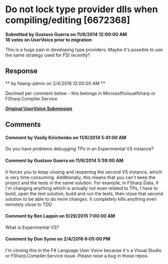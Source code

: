 # Do not lock type provider dlls when compiling/editing [6672368] #

**Submitted by Gustavo Guerra on 11/6/2014 12:00:00 AM**  
**18 votes on UserVoice prior to migration**  

This is a huge pain in developing type providers.
Maybe it's possible to use the same strategy used for FSI recently?



## Response ##
** by fslang-admin on 2/4/2016 12:00:00 AM **

Declined per comment below – this belongs in Microsoft\visualfsharp or FSharp.Compiler.Service


**[Original UserVoice Submission](https://fslang.uservoice.com/forums/245727-f-language/suggestions/6672368)**


## Comments ##


#### Comment by Vasily Kirichenko on 11/6/2014 5:41:00 AM ####
Do you have problems debugging TPs in an Experimental VS instance?


#### Comment by Gustavo Guerra on 11/6/2014 5:59:00 AM ####
It forces you to keep closing and reopening the second VS instance, which is very time consuming.
Additionally, this means that you can't keep the project and the tests in the same solution. For example, in FSharp.Data, if I'm changing anything which is actually not even related to TPs, I have to build, open the test solution, build and run the tests, then close that second solution to be able to do more changes. It completely kills anything even remotely close to TDD


#### Comment by Ben Lappin on 9/29/2015 7:00:00 AM ####
What is Experimental VS?


#### Comment by Don Syme on 2/4/2016 6:05:00 PM ####
I'm closing this in the F# Language User Voice because it's a Visual Studio or FSharp.Compiler.Service issue. Please raise a bug in those repos.

